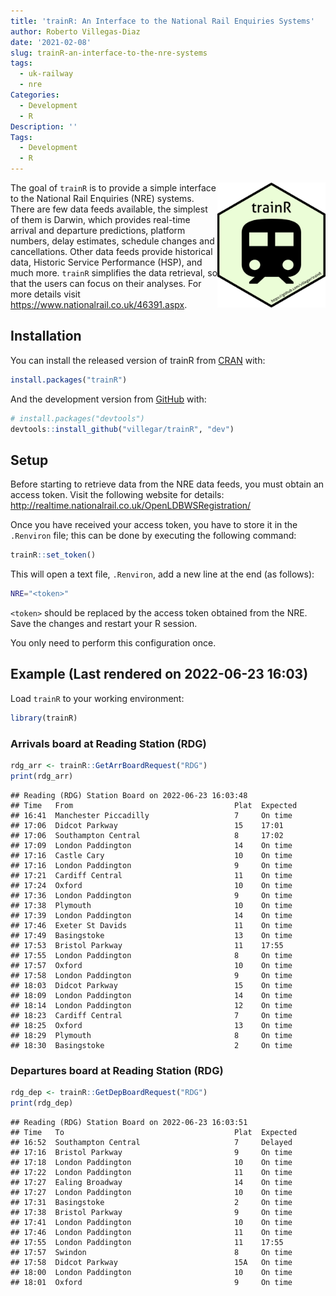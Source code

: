 ```yaml
---
title: 'trainR: An Interface to the National Rail Enquiries Systems'
author: Roberto Villegas-Diaz
date: '2021-02-08'
slug: trainR-an-interface-to-the-nre-systems
tags:
  - uk-railway
  - nre
Categories:
  - Development
  - R
Description: ''
Tags:
  - Development
  - R
---
```


<img src="https://raw.githubusercontent.com/villegar/trainR/main/inst/images/logo.png" alt="logo" align="right" height=200px/>

The goal of `trainR` is to provide a simple interface to the 
National Rail Enquiries (NRE) systems. There are few data feeds 
available, the simplest of them is Darwin, which provides real-time 
arrival and departure predictions, platform numbers, delay estimates, 
schedule changes and cancellations. Other data feeds provide historical 
data, Historic Service Performance (HSP), and much more. `trainR` 
simplifies the data retrieval, so that the users can focus on their 
analyses. For more details visit 
https://www.nationalrail.co.uk/46391.aspx.

## Installation

You can install the released version of trainR from [CRAN](https://CRAN.R-project.org) with:

``` r
install.packages("trainR")
```

And the development version from [GitHub](https://github.com/) with:

``` r
# install.packages("devtools")
devtools::install_github("villegar/trainR", "dev")
```

## Setup
Before starting to retrieve data from the NRE data feeds, you must obtain an access token. 
Visit the following website for details: http://realtime.nationalrail.co.uk/OpenLDBWSRegistration/

Once you have received your access token, you have to store it in the `.Renviron` file; this can be 
done by executing the following command:


```r
trainR::set_token()
```

This will open a text file, `.Renviron`, add a new line at the end (as follows):

```bash
NRE="<token>"
```

`<token>` should be replaced by the access token obtained from the NRE. Save the changes and restart 
your R session.

You only need to perform this configuration once.

## Example (Last rendered on 2022-06-23 16:03)

Load `trainR` to your working environment:

```r
library(trainR)
```

### Arrivals board at Reading Station (RDG)


```r
rdg_arr <- trainR::GetArrBoardRequest("RDG")
print(rdg_arr)
```

```
## Reading (RDG) Station Board on 2022-06-23 16:03:48
## Time   From                                    Plat  Expected
## 16:41  Manchester Piccadilly                   7     On time
## 17:06  Didcot Parkway                          15    17:01
## 17:06  Southampton Central                     8     17:02
## 17:09  London Paddington                       14    On time
## 17:16  Castle Cary                             10    On time
## 17:16  London Paddington                       9     On time
## 17:21  Cardiff Central                         11    On time
## 17:24  Oxford                                  10    On time
## 17:36  London Paddington                       9     On time
## 17:38  Plymouth                                10    On time
## 17:39  London Paddington                       14    On time
## 17:46  Exeter St Davids                        11    On time
## 17:49  Basingstoke                             13    On time
## 17:53  Bristol Parkway                         11    17:55
## 17:55  London Paddington                       8     On time
## 17:57  Oxford                                  10    On time
## 17:58  London Paddington                       9     On time
## 18:03  Didcot Parkway                          15    On time
## 18:09  London Paddington                       14    On time
## 18:14  London Paddington                       12    On time
## 18:23  Cardiff Central                         7     On time
## 18:25  Oxford                                  13    On time
## 18:29  Plymouth                                8     On time
## 18:30  Basingstoke                             2     On time
```

### Departures board at Reading Station (RDG)


```r
rdg_dep <- trainR::GetDepBoardRequest("RDG")
print(rdg_dep)
```

```
## Reading (RDG) Station Board on 2022-06-23 16:03:51
## Time   To                                      Plat  Expected
## 16:52  Southampton Central                     7     Delayed
## 17:16  Bristol Parkway                         9     On time
## 17:18  London Paddington                       10    On time
## 17:22  London Paddington                       11    On time
## 17:27  Ealing Broadway                         14    On time
## 17:27  London Paddington                       10    On time
## 17:31  Basingstoke                             2     On time
## 17:38  Bristol Parkway                         9     On time
## 17:41  London Paddington                       10    On time
## 17:46  London Paddington                       11    On time
## 17:55  London Paddington                       11    17:55
## 17:57  Swindon                                 8     On time
## 17:58  Didcot Parkway                          15A   On time
## 18:00  London Paddington                       10    On time
## 18:01  Oxford                                  9     On time
```
